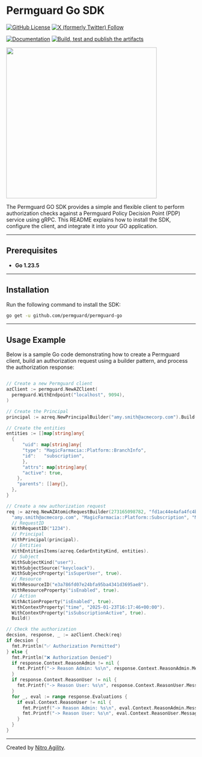 # Permguard Go SDK

[![GitHub License](https://img.shields.io/github/license/permguard/permguard-go)](https://github.com/permguard/permguard-go?tab=Apache-2.0-1-ov-file#readme)
[![X (formerly Twitter) Follow](https://img.shields.io/twitter/follow/permguard)](https://x.com/intent/follow?original_referer=https%3A%2F%2Fdeveloper.x.com%2F&ref_src=twsrc%5Etfw%7Ctwcamp%5Ebuttonembed%7Ctwterm%5Efollow%7Ctwgr%5ETwitterDev&screen_name=Permguard)

[![Documentation](https://img.shields.io/website?label=Docs&url=https%3A%2F%2Fwww.permguard.com%2F)](https://www.permguard.com/)
[![Build, test and publish the artifacts](https://github.com/permguard/permguard-go/actions/workflows/permguard-go-ci.yml/badge.svg)](https://github.com/permguard/permguard-go/actions/workflows/permguard-go-ci.yml)

<p align="left">
  <img src="https://raw.githubusercontent.com/permguard/permguard-assets/main/pink-txt//1line.svg" class="center" width="400px" height="auto"/>
</p>

The Permguard GO SDK provides a simple and flexible client to perform authorization checks against a Permguard Policy Decision Point (PDP) service using gRPC. This README explains how to install the SDK, configure the client, and integrate it into your GO application.

---

## Prerequisites

- **Go 1.23.5**

---

## Installation

Run the following command to install the SDK:

```bash
go get -u github.com/permguard/permguard-go
```

---

## Usage Example

Below is a sample Go code demonstrating how to create a Permguard client, build an authorization request using a builder pattern, and process the authorization response:

```go

// Create a new Permguard client
azClient := permguard.NewAZClient(
  permguard.WithEndpoint("localhost", 9094),
)

// Create the Principal
principal := azreq.NewPrincipalBuilder("amy.smith@acmecorp.com").Build()

// Create the entities
entities := []map[string]any{
  {
      "uid": map[string]any{
      "type": "MagicFarmacia::Platform::BranchInfo",
      "id":   "subscription",
      },
      "attrs": map[string]any{
      "active": true,
    },
    "parents": []any{},
  },
}

// Create a new authorization request
req := azreq.NewAZAtomicRequestBuilder(273165098782, "fd1ac44e4afa4fc4beec622494d3175a",
  "amy.smith@acmecorp.com", "MagicFarmacia::Platform::Subscription", "MagicFarmacia::Platform::Action::view").
  // RequestID
  WithRequestID("1234").
  // Principal
  WithPrincipal(principal).
  // Entities
  WithEntitiesItems(azreq.CedarEntityKind, entities).
  // Subject
  WithSubjectKind("user").
  WithSubjectSource("keycloack").
  WithSubjectProperty("isSuperUser", true).
  // Resource
  WithResourceID("e3a786fd07e24bfa95ba4341d3695ae8").
  WithResourceProperty("isEnabled", true).
  // Action
  WithActionProperty("isEnabled", true).
  WithContextProperty("time", "2025-01-23T16:17:46+00:00").
  WithContextProperty("isSubscriptionActive", true).
  Build()

// Check the authorization
decsion, response, _ := azClient.Check(req)
if decsion {
  fmt.Println("✅ Authorization Permitted")
} else {
  fmt.Println("❌ Authorization Denied")
  if response.Context.ReasonAdmin != nil {
    fmt.Printf("-> Reason Admin: %s\n", response.Context.ReasonAdmin.Message)
  }
  if response.Context.ReasonUser != nil {
    fmt.Printf("-> Reason User: %s\n", response.Context.ReasonUser.Message)
  }
  for _, eval := range response.Evaluations {
    if eval.Context.ReasonUser != nil {
      fmt.Printf("-> Reason Admin: %s\n", eval.Context.ReasonAdmin.Message)
      fmt.Printf("-> Reason User: %s\n", eval.Context.ReasonUser.Message)
    }
  }
}
```

---

Created by [Nitro Agility](https://www.nitroagility.com/).
